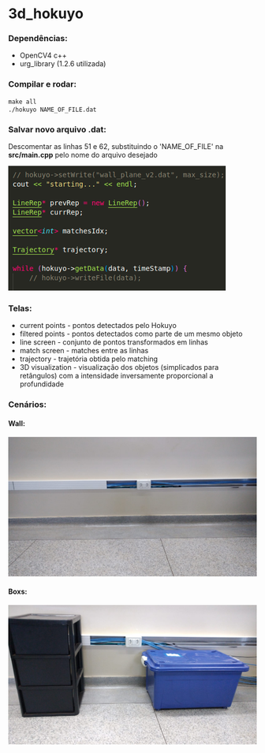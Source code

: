 # 3d_hokuyo


### Dependências:
- OpenCV4 c++
- urg_library (1.2.6 utilizada)

### Compilar e rodar:
```
make all
./hokuyo NAME_OF_FILE.dat
```

### Salvar novo arquivo .dat:
Descomentar as linhas 51 e 62, substituindo o 'NAME_OF_FILE' na **src/main.cpp** pelo nome do arquivo desejado

![alt text](https://github.com/Gabriel-SGama/3d_hokuyo/blob/main/imgs/write_file.png?raw=true)


### Telas:
- current points - pontos detectados pelo Hokuyo
- filtered points - pontos detectados como parte de um mesmo objeto
- line screen - conjunto de pontos transformados em linhas
- match screen - matches entre as linhas
- trajectory - trajetória obtida pelo matching
- 3D visualization - visualização dos objetos (simplicados para retângulos) com a intensidade inversamente proporcional a profundidade

### Cenários:
#### Wall:
![alt text](https://github.com/Gabriel-SGama/3d_hokuyo/blob/main/imgs/wall.jpeg?raw=true, "Wall")

#### Boxs:
![alt text](https://github.com/Gabriel-SGama/3d_hokuyo/blob/main/imgs/boxs.jpeg?raw=true, "Wall")
